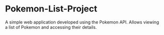 # Pokemon-List-Project
 A simple web application developed using the Pokemon API. Allows viewing a list of Pokemon and accessing their details.
